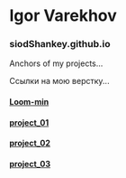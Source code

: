 # Igor Varekhov
### siodShankey.github.io
Anchors of my projects...


Ссылки на мою верстку...

#### [Loom-min](https://siodshankey.github.io/Loom/)

#### [project_01](https://siodshankey.github.io/proejct_01/)

#### [project_02](https://siodshankey.github.io/project_02/)

#### [project_03](https://siodshankey.github.io/project_03/)
